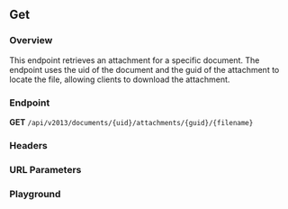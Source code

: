 ## Get

### Overview
This endpoint retrieves an attachment for a specific document. The endpoint uses the uid of the document and the guid of the attachment to locate the file, allowing clients to download the attachment.

### Endpoint

**GET** `/api/v2013/documents/{uid}/attachments/{guid}/{filename}`

### Headers
<!--@include: @/../components/common/header/accept.md-->


### URL Parameters
<!--@include: @/../components/common/url/uid-guid-filename.md-->

### Playground

<SwaggerUI :swaggerSpecs="swaggerGetSpecs" />